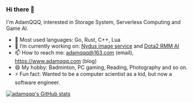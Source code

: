 ### Hi there 👋
I'm AdamQQQ, interested in Storage System, Serverless Computing and Game AI.

- 🌱 Most used languages: Go, Rust, C++, Lua
- 🔭 I’m currently working on: [Nydus image service](https://github.com/dragonflyoss/image-service) and [Dota2 RMM AI](https://github.com/adamqqqplay/dota2ai)
- 📫 How to reach me: adamqqq@163.com (email), https://www.adamqqq.com (blog)
- 😄 My hobby: Badminton, PC gaming, Reading, Photography and so on.
- ⚡ Fun fact: Wanted to be a computer scientist as a kid, but now a software engineer.

[![adamqqq's GitHub stats](https://github-readme-stats.vercel.app/api?username=adamqqqplay&show_icons=true)](https://github.com/anuraghazra/github-readme-stats)

<!--
**adamqqqplay/adamqqqplay** is a ✨ _special_ ✨ repository because its `README.md` (this file) appears on your GitHub profile.

Here are some ideas to get you started:

- 🔭 I’m currently working on ...
- 🌱 I’m currently learning ...
- 👯 I’m looking to collaborate on ...
- 🤔 I’m looking for help with ...
- 💬 Ask me about ...
- 📫 How to reach me: ...
- 😄 Pronouns: ...
- ⚡ Fun fact: ...
-->
